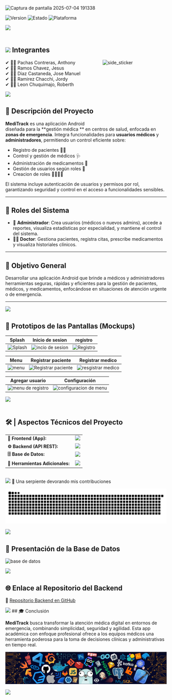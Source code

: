 ![Captura de pantalla 2025-07-04 191338](https://github.com/user-attachments/assets/b8bea1a0-b6bf-4f89-9733-b04640967f38)

![Version](https://img.shields.io/badge/MediTrack-v1.0-blueviolet?style=for-the-badge)
![Estado](https://img.shields.io/badge/Estado-En%20Desarrollo-orange?style=for-the-badge)
![Plataforma](https://img.shields.io/badge/Plataforma-Android-green?style=for-the-badge)

<img src="https://user-images.githubusercontent.com/73097560/115834477-dbab4500-a447-11eb-908a-139a6edaec5c.gif"><br><br>

## <picture><img src = "https://github.com/7oSkaaa/7oSkaaa/blob/main/Images/about_me.gif?raw=true" width = 50px></picture> Integrantes


<img align="right" width=200px height=200px alt="side_sticker" src="https://media.giphy.com/media/TEnXkcsHrP4YedChhA/giphy.gif" />

✔ 👨‍💻 Pachas Contreras, Anthony <br> 
✔ 👨‍💻 Ramos Chavez, Jesus<br>
✔ 👨‍💻 Diaz Castaneda, Jose Manuel<br>
✔ 👨‍💻 Ramirez Chacchi, Jordy<br>
✔ 👨‍💻 Leon Chuquimajo, Roberth<br>

<img src="https://user-images.githubusercontent.com/73097560/115834477-dbab4500-a447-11eb-908a-139a6edaec5c.gif">

## 📌 Descripción del Proyecto

**MediTrack** es una aplicación Android diseñada para la **gestión médica ** en centros de salud, enfocada en **zonas de emergencia**. Integra funcionalidades para **usuarios médicos** y **administradores**, permitiendo un control eficiente sobre:

- Registro de pacientes 🧍‍♂️
- Control y gestión de médicos 🩺
- Administración de medicamentos 💊
- Gestión de usuarios según roles 🔐
- Creacion de roles 👨‍⚕️👨‍💻


El sistema incluye autenticación de usuarios y permisos por rol, garantizando seguridad y control en el acceso a funcionalidades sensibles.

---

## 🔐 Roles del Sistema

- 👤 **Administrador**: Crea usuarios (médicos o nuevos admins), accede a reportes, visualiza estadísticas por especialidad, y mantiene el control del sistema.
- 👨‍⚕️ **Doctor**: Gestiona pacientes, registra citas, prescribe medicamentos y visualiza historiales clínicos.

---
## 🎯 Objetivo General

Desarrollar una aplicación Android que brinde a médicos y administradores herramientas seguras, rápidas y eficientes para la gestión de pacientes, médicos,  y medicamentos, enfocándose en situaciones de atención urgente o de emergencia.

---


<img src="https://user-images.githubusercontent.com/73097560/115834477-dbab4500-a447-11eb-908a-139a6edaec5c.gif">


## 📱 Prototipos de las Pantallas (Mockups)

| Splash | Inicio de sesion | registro |
|-----------|----------------|------------|
| ![Splash](https://github.com/user-attachments/assets/369b8709-a0bb-4703-9f56-73ab7f437c45) |![incio de sesion](https://github.com/user-attachments/assets/acbc5520-096e-4667-8567-a8c31099ed9b) | ![Registro](https://github.com/user-attachments/assets/2e2f1bc3-25c5-4bcb-a60b-8b34bcd78be3)|

| Menu | Registrar paciente | Registrar medico |
|-----------|----------------|------------|
|![menu](https://github.com/user-attachments/assets/2d934b8c-c17b-4322-99e7-24d62d8a1979) | ![Registrar paciente](https://github.com/user-attachments/assets/2e3ee2d4-7cd1-48b7-a203-675a332be494) | ![resgistrar medico](https://github.com/user-attachments/assets/dd9ef275-c6aa-4b93-b5d2-7c758fe56189) | 

| Agregar usuario | Configuración |
|------------------------|----------------|
|![menu de registro](https://github.com/user-attachments/assets/3f1115e6-ff70-4070-9650-5e9bbcfe779f) | ![configuracion de menu](https://github.com/user-attachments/assets/0bdae0e0-0a67-4342-a4be-33e6b3430175) |

<img src="https://user-images.githubusercontent.com/73097560/115834477-dbab4500-a447-11eb-908a-139a6edaec5c.gif"><br><br>

<h2>🛠️ | Aspectos Técnicos del Proyecto </h2>
<table>
    <tr>
        <td style="font-weight: bold; padding-right: 10px; vertical-align: center; border: none;">📲 Frontend (App):</td>
        <td><img height="40" src="https://skillicons.dev/icons?i=androidstudio,figma,gradle "/></td>
    </tr>
    <tr>
        <td style="font-weight: bold; padding-right: 10px; vertical-align: center;">⚙️ Backend (API REST):</td>
        <td><img height="40" src="https://skillicons.dev/icons?i=ts,nodejs,express  "/></td>
    </tr>
    <tr>
        <td style="font-weight: bold; padding-right: 10px; vertical-align: center; border: none;">🗄️ Base de Datos:</td>
        <td><img height="40" src="https://skillicons.dev/icons?i=postgresql"/></td>
    </tr>
    <tr>
        <td style="font-weight: bold; padding-right: 10px; vertical-align: center; border: none;">🔧 Herramientas Adicionales:</td>
        <td><img height="40" src="https://skillicons.dev/icons?i=vscode,github,git,postman"/></td>
    </tr>
</table>
<br>

<img src="https://user-images.githubusercontent.com/73097560/115834477-dbab4500-a447-11eb-908a-139a6edaec5c.gif">
🐍 Una serpiente devorando mis contribuciones
	
<p align = "center">
	<img src = "https://github.com/7oSkaaa/7oSkaaa/blob/output/github-contribution-grid-snake.svg?" alt = "Snake Game"/>
</p>

<img src="https://user-images.githubusercontent.com/73097560/115834477-dbab4500-a447-11eb-908a-139a6edaec5c.gif">

## 📝 Presentación de la Base de Datos

![base de datos](https://github.com/user-attachments/assets/fe31aea0-4911-46cf-9cfd-4b0e86e57231)


<img src="https://user-images.githubusercontent.com/73097560/115834477-dbab4500-a447-11eb-908a-139a6edaec5c.gif">


## 🌐 Enlace al Repositorio del Backend

🔗 [Repositorio Backend en GitHub](https://github.com/josma18/gestion_paciente_api)

<img src="https://user-images.githubusercontent.com/73097560/115834477-dbab4500-a447-11eb-908a-139a6edaec5c.gif">
## 🎓 Conclusión

**MediTrack** busca transformar la atención médica digital en entornos de emergencia, combinando simplicidad, seguridad y agilidad. Esta app académica con enfoque profesional ofrece a los equipos médicos una herramienta poderosa para la toma de decisiones clínicas y administrativas en tiempo real.

</div>

![footer](https://github.com/GovindSingh9447/GovindSingh9447/blob/main/WEBP/footer.webp)


<img src="https://user-images.githubusercontent.com/73097560/115834477-dbab4500-a447-11eb-908a-139a6edaec5c.gif">
